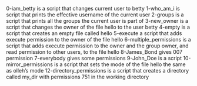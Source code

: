 0-iam_betty is a script that changes current user to betty
1-who_am_i is script that prints the effective username of the current user
2-groups is a script that prints all the groups the current user is part of
3-new_owner is a script that changes the owner of the file hello to the user betty
4-empty is a script that creates an empty file called hello
5-execute a script that adds execute permission to the owner of the file hello
6-multiple_permissions is a script that adds execute permission to the owner and the group owner, and read permission to other users, to the file hello
8-James_Bond gives 007 permission
7-everybody gives some permissions
9-John_Doe is a script
10-mirror_permissions is a script that sets the mode of the file hello the same as olleh’s mode
12-directory_permissions is a script that creates a directory called my_dir with permissions 751 in the working directory
